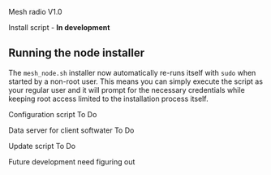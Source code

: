 Mesh radio V1.0

Install script - **In development**

Running the node installer
-------------------------

The `mesh_node.sh` installer now automatically re-runs itself with
`sudo` when started by a non-root user. This means you can simply
execute the script as your regular user and it will prompt for the
necessary credentials while keeping root access limited to the
installation process itself.

Configuration script
  To Do

Data server for client softwater
  To Do

  Update script
    To Do

Future development
  need figuring out
